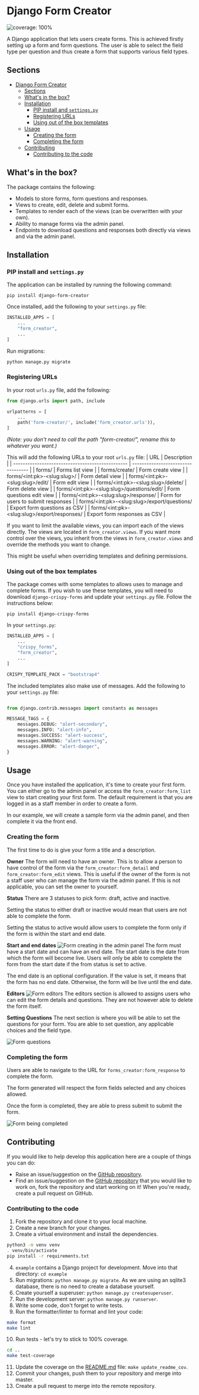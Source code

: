# Django Form Creator

![coverage: 100%](https://img.shields.io/badge/coverage-100%25-green.svg)

A Django application that lets users create forms. This is achieved firstly setting up a form and form questions. The user is able to select the field type per question and thus create a form that supports various field types.

## Sections
- [Django Form Creator](#django-form-creator)
  - [Sections](#sections)
  - [What's in the box?](#whats-in-the-box)
  - [Installation](#installation)
    - [PIP install and `settings.py`](#pip-install-and-settingspy)
    - [Registering URLs](#registering-urls)
    - [Using out of the box templates](#using-out-of-the-box-templates)
  - [Usage](#usage)
    - [Creating the form](#creating-the-form)
    - [Completing the form](#completing-the-form)
  - [Contributing](#contributing)
    - [Contributing to the code](#contributing-to-the-code)

## What's in the box?
The package contains the following:
* Models to store forms, form questions and responses.
* Views to create, edit, delete and submit forms.
* Templates to render each of the views (can be overwritten with your own).
* Ability to manage forms via the admin panel.
* Endpoints to download questions and responses both directly via views and via the admin panel.

## Installation

### PIP install and `settings.py`
The application can be installed by running the following command:
```
pip install django-form-creator
```

Once installed, add the following to your `settings.py` file:
```python
INSTALLED_APPS = [
    ...
    "form_creator",
    ...
]
```

Run migrations:
```bash
python manage.py migrate
```

### Registering URLs
In your root `urls.py` file, add the following:
```python
from django.urls import path, include

urlpatterns = [
    ...
    path('form-creator/', include('form_creator.urls')),
]
```
*(Note: you don't need to call the path "form-creator/", rename this to whatever you want.)*

This will add the following URLs to your root `urls.py` file:
| URL                                              | Description                        |
| ------------------------------------------------ | ---------------------------------- |
| forms/                                           | Forms list view                    |
| forms/create/                                    | Form create view                   |
| forms/\<int:pk\>-\<slug:slug\>/                  | Form detail view                   |
| forms/\<int:pk\>-\<slug:slug\>/edit/             | Form edit view                     |
| forms/\<int:pk\>-\<slug:slug\>/delete/           | Form delete view                   |
| forms/\<int:pk\>-\<slug:slug\>/questions/edit/   | Form questions edit view           |
| forms/\<int:pk\>-\<slug:slug\>/response/         | Form for users to submit responses |
| forms/\<int:pk\>-\<slug:slug\>/export/questions/ | Export form questions as CSV       |
| forms/\<int:pk\>-\<slug:slug\>/export/responses/ | Export form responses as CSV       |

If you want to limit the available views, you can import each of the views directly. The views are located in `form_creator.views`. If you want more control over the views, you inherit from the views in `form_creator.views` and override the methods you want to change.

This might be useful when overriding templates and defining permissions.

### Using out of the box templates
The package comes with some templates to allows uses to manage and complete forms. If you wish to use these templates, you will need to download `django-crispy-forms` and update your `settings.py` file. Follow the instructions below:

```
pip install django-crispy-forms
```

In your `settings.py`:
```python
INSTALLED_APPS = [
    ...
    "crispy_forms",
    "form_creator",
    ...
]

CRISPY_TEMPLATE_PACK = "bootstrap4"
```


The included templates also make use of messages. Add the following to your `settings.py` file:

```python

from django.contrib.messages import constants as messages

MESSAGE_TAGS = {
    messages.DEBUG: "alert-secondary",
    messages.INFO: "alert-info",
    messages.SUCCESS: "alert-success",
    messages.WARNING: "alert-warning",
    messages.ERROR: "alert-danger",
}
```

## Usage
Once you have installed the application, it's time to create your first form.
You can either go to the admin panel or access the `form_creator:form_list` view to start creating your first form. The default requirement is that you are logged in as a staff member in order to create a form.

In our example, we will create a sample form via the admin panel, and then complete it via the front end.

### Creating the form
The first time to do is give your form a title and a description.

**Owner**
The form will need to have an owner. This is to allow a person to have control of the form via the `form_creator:form_detail` and `form_creator:form_edit` views. This is useful if the owner of the form is not a staff user who can manage the form via the admin panel. If this is not applicable, you can set the owner to yourself.

**Status**
There are 3 statuses to pick form: draft, active and inactive.

Setting the status to either draft or inactive would mean that users are not able to complete the form.

Setting the status to active would allow users to complete the form only if the form is within the start and end date.

**Start and end dates**
![Form creating in the admin panel](docs/static/admin-form-1.jpg)
The form must have a start date and can have an end date. The start date is the date from which the form will become live. Users will only be able to complete the form from the start date if the from status is set to active.

The end date is an optional configuration. If the value is set, it means that the form has no end date. Otherwise, the form will be live until the end date.

**Editors**
![Form editors](docs/static/admin-form-editors.jpg)
The editors section is allowed to assigns users who can edit the form details and questions. They are not however able to delete the form itself.

**Setting Questions**
The next section is where you will be able to set the questions for your form. You are able to set question, any applicable choices and the field type.

![Form questions](docs/static/admin-form-questions.jpg)

### Completing the form
Users are able to navigate to the URL for `forms_creator:form_response` to complete the form.

The form generated will respect the form fields selected and any choices allowed.

Once the form is completed, they are able to press submit to submit the form.

![Form being completed](docs/static/sample-form-being-completed.jpg)

## Contributing
If you would like to help develop this application here are a couple of things you can do:
* Raise an issue/suggestion on the [GitHub repository](https://github.com/Salaah01/django-form-creator/issues).
* Find an issue/suggestion on the [GitHub repository](https://github.com/Salaah01/django-form-creator/issues) that you would like to work on, fork the repository and start working on it! When you're ready, create a pull request on GitHub.

### Contributing to the code
1. Fork the repository and clone it to your local machine.
2. Create a new branch for your changes.
3. Create a virtual environment and install the dependencies.
```bash
python3 -m venv venv
. venv/bin/activate
pip install -r requirements.txt
```
4. `example` contains a Django project for development. Move into that directory: `cd example`
5. Run migrations: `python manage.py migrate`. As we are using an sqlite3 database, there is no need to create a database yourself.
6. Create yourself a superuser: `python manage.py createsuperuser`.
7. Run the development server: `python manage.py runserver`.
8. Write some code, don't forget to write tests.
9. Run the formatter/linter to format and lint your code:
```bash
make format
make lint
```
10. Run tests - let's try to stick to 100% coverage.
```bash
cd ..
make test-coverage
```
11.  Update the coverage on the [README.md](https://github.com/Salaah01/django-form-creator/blob/master/README.md) file: `make update_readme_cov`.
12.  Commit your changes, push them to your repository and merge into master.
13.  Create a pull request to merge into the remote repository.
